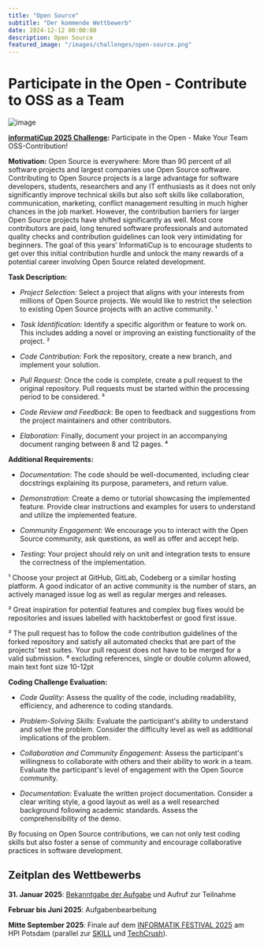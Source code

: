 ```yaml
---
title: "Open Source"
subtitle: "Der kommende Wettbewerb"
date: 2024-12-12 00:00:00
description: Open Source
featured_image: "/images/challenges/open-source.png"
---
```


# Participate in the Open - Contribute to OSS as a Team

![image](https://github.com/user-attachments/assets/4cf08571-841a-4749-b62c-96974c0571e8)

**[informatiCup 2025 Challenge](https://github.com/informatiCup/informatiCup2025):** Participate in the Open \- Make Your Team OSS-Contribution\! 

**Motivation:** Open Source is everywhere: More than 90 percent of all software projects and largest companies use Open Source software. Contributing to Open Source projects is a large advantage for software developers, students, researchers and any IT enthusiasts as it does not only significantly improve technical skills but also soft skills like collaboration, communication, marketing, conflict management resulting in much higher chances in the job market. However, the contribution barriers for larger Open Source projects have shifted significantly as well. Most core contributors are paid, long tenured software professionals and automated quality checks and contribution guidelines can look very intimidating for beginners. The goal of this years’ InformatiCup is to encourage students to get over this initial contribution hurdle and unlock the many rewards of a potential career involving Open Source related development. 

**Task Description:** 

* *Project Selection:* Select a project that aligns with your interests from millions of Open Source projects. We would like to restrict the selection to existing Open Source projects with an active community. ¹ 

*  *Task Identification:* Identify a specific algorithm or feature to work on. This includes adding a novel or improving an existing functionality of the project. ² 

* *Code Contribution:* Fork the repository, create a new branch, and implement your solution. 

* *Pull Request*: Once the code is complete, create a pull request to the original repository. Pull requests must be started within the processing period to be considered. ³ 

* *Code Review and Feedback*: Be open to feedback and suggestions from the project maintainers and other contributors. 

* *Elaboration*: Finally, document your project in an accompanying document ranging between 8 and 12 pages. ⁴ 

**Additional Requirements:** 

* *Documentation*: The code should be well-documented, including clear docstrings explaining its purpose, parameters, and return value. 

* *Demonstration*: Create a demo or tutorial showcasing the implemented feature. Provide clear instructions and examples for users to understand and utilize the implemented feature. 

* *Community Engagement*: We encourage you to interact with the Open Source community, ask questions, as well as offer and accept help. 

* *Testing*: Your project should rely on unit and integration tests to ensure the correctness of the implementation. 

¹ Choose your project at GitHub, GitLab, Codeberg or a similar hosting platform. A good indicator of an active community is the number of stars, an actively managed issue log as well as regular merges and releases.

² Great inspiration for potential features and complex bug fixes would be repositories and issues labelled with hacktoberfest or good first issue. 

³ The pull request has to follow the code contribution guidelines of the forked repository and satisfy all automated checks that are part of the projects’ test suites. Your pull request does not have to be merged for a valid submission. ⁴ excluding references, single or double column allowed, main text font size 10-12pt

**Coding Challenge Evaluation:**   

* *Code Quality*: Assess the quality of the code, including readability, efficiency, and adherence to coding standards. 

* *Problem-Solving Skills*: Evaluate the participant's ability to understand and solve the problem. Consider the difficulty level as well as additional implications of the problem.

* *Collaboration and Community Engagement*: Assess the participant's willingness to collaborate with others and their ability to work in a team. Evaluate the participant's level of engagement with the Open Source community. 

* *Documentation*: Evaluate the written project documentation. Consider a clear writing style, a good layout as well as a well researched background following academic standards. Assess the comprehensibility of the demo. 

By focusing on Open Source contributions, we can not only test coding skills but also foster a sense of community and encourage collaborative practices in software development. 

## Zeitplan des Wettbewerbs

**31\. Januar 2025**: [Bekanntgabe der Aufgabe](https://informaticup.gi.de/) und Aufruf zur Teilnahme

**Februar bis Juni 2025**: Aufgabenbearbeitung

**Mitte September 2025**: Finale auf dem [INFORMATIK FESTIVAL 2025](https://informatik2025.gi.de/) am HPI Potsdam (parallel zur [SKILL](https://skill.gi.de/) und [TechCrush](https://techcrush.org/)).
